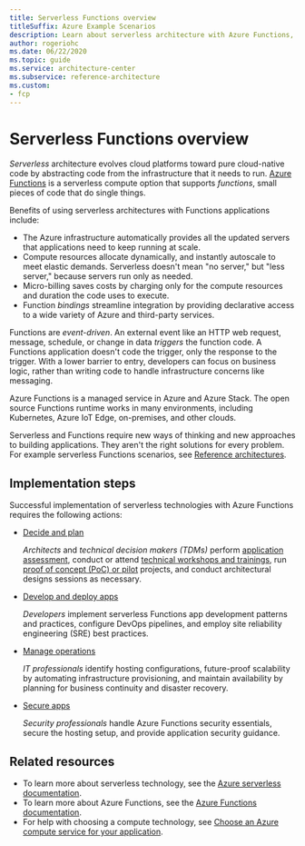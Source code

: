 ```yaml
---
title: Serverless Functions overview
titleSuffix: Azure Example Scenarios
description: Learn about serverless architecture with Azure Functions, and how to implement serverless Functions adoption.
author: rogeriohc
ms.date: 06/22/2020
ms.topic: guide
ms.service: architecture-center
ms.subservice: reference-architecture
ms.custom:
- fcp
---
```

# Serverless Functions overview

*Serverless* architecture evolves cloud platforms toward pure cloud-native code by abstracting code from the infrastructure that it needs to run. [Azure Functions](https://docs.microsoft.com/azure/azure-functions) is a serverless compute option that supports *functions*, small pieces of code that do single things.

Benefits of using serverless architectures with Functions applications include:

- The Azure infrastructure automatically provides all the updated servers that applications need to keep running at scale. 
- Compute resources allocate dynamically, and instantly autoscale to meet elastic demands. Serverless doesn't mean "no server," but "less server," because servers run only as needed.
- Micro-billing saves costs by charging only for the compute resources and duration the code uses to execute.
- Function *bindings* streamline integration by providing declarative access to a wide variety of Azure and third-party services.

Functions are *event-driven*. An external event like an HTTP web request, message, schedule, or change in data *triggers* the function code. A Functions application doesn't code the trigger, only the response to the trigger. With a lower barrier to entry, developers can focus on business logic, rather than writing code to handle infrastructure concerns like messaging.

Azure Functions is a managed service in Azure and Azure Stack. The open source Functions runtime works in many environments, including Kubernetes, Azure IoT Edge, on-premises, and other clouds.

Serverless and Functions require new ways of thinking and new approaches to building applications. They aren't the right solutions for every problem. For example serverless Functions scenarios, see [Reference architectures](reference-architectures.md).

## Implementation steps

Successful implementation of serverless technologies with Azure Functions requires the following actions:

- [Decide and plan](validate-commit-serverless-adoption.md)
  
  *Architects* and *technical decision makers (TDMs)* perform [application assessment](application-assessment.md), conduct or attend [technical workshops and trainings](technical-training.md), run [proof of concept (PoC) or pilot](poc-pilot.md) projects, and conduct architectural designs sessions as necessary.
  
- [Develop and deploy apps](application-development.md)
  
  *Developers* implement serverless Functions app development patterns and practices, configure DevOps pipelines, and employ site reliability engineering (SRE) best practices.
  
- [Manage operations](functions-app-operations.md)
  
  *IT professionals* identify hosting configurations, future-proof scalability by automating infrastructure provisioning, and maintain availability by planning for business continuity and disaster recovery.
  
- [Secure apps](functions-app-security.md)
  
  *Security professionals* handle Azure Functions security essentials, secure the hosting setup, and provide application security guidance.

## Related resources
- To learn more about serverless technology, see the [Azure serverless documentation](https://azure.microsoft.com/solutions/serverless/).
- To learn more about Azure Functions, see the [Azure Functions documentation](https://docs.microsoft.com/azure/azure-functions/).
- For help with choosing a compute technology, see [Choose an Azure compute service for your application](../guide/technology-choices/compute-decision-tree.md).


